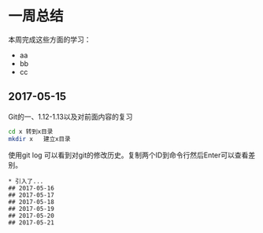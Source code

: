 # 一周总结
本周完成这些方面的学习：
* aa
* bb
* cc
## 2017-05-15
Git的一、1.12-1.13以及对前面内容的复习
```bash
cd x 转到x目录
mkdir x   建立x目录
```
使用git log 可以看到对git的修改历史。复制两个ID到命令行然后Enter可以查看差别。
```
* 引入了...
## 2017-05-16
## 2017-05-17
## 2017-05-18
## 2017-05-19
## 2017-05-20
## 2017-05-21

